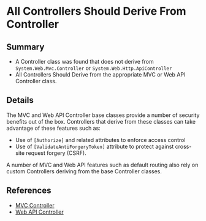 # All Controllers Should Derive From Controller

## Summary

-   A Controller class was found that does not derive from
    `System.Web.Mvc.Controller` or `System.Web.Http.ApiController`
-   All Controllers Should Derive from the appropriate MVC or Web API Controller
    class.

## Details

The MVC and Web API Controller base classes provide a number of security
benefits out of the box. Controllers that derive from these classes can take
advantage of these features such as:

-   Use of `[Authorize]` and related attributes to enforce access control
-   Use of `[ValidateAntiForgeryToken]` attribute to protect against cross-site
    request forgery (CSRF).

A number of MVC and Web API features such as default routing also rely on custom
Controllers deriving from the base Controller classes.

## References

-   [MVC Controller](https://learn.microsoft.com/en-us/dotnet/api/system.web.mvc.controller?view=aspnet-mvc-5.2)
-   [Web API Controller](https://learn.microsoft.com/en-us/dotnet/api/system.web.http.apicontroller)
